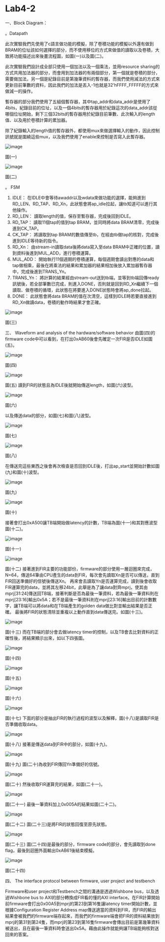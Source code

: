 # Lab4-2

一、Block Diagram：

  。Datapath
  
  此次實驗我們先使用了c語言做功能的模擬，除了卷積功能的模擬以外還有做到BRAM的位址該如何選擇的部分，而不使用移位的方式來做值的讀取以及卷積，大致將功能描述出來後畫流程圖，如圖(一)以及圖(二)。
  
  此次實驗我們設計成全部只使用一個加法以及一個乘法，並用resource sharing的方式共用加法器的部分，而會用到加法器的有兩個部分，第一個就是卷積的部分，需要做加法，另一個是紀錄目前是第幾筆資料的暫存器，而我們使用減法的方式來更新目前筆數的資料，因此我們的加法是丟入-1也就是32’hFFFF_FFFFF的方式來做減一的操作。
  
  暫存器的部分我們使用了五組個暫存器，其中tap_addr和data_addr是使用了4bits，紀錄目前的位址，以及一個4bits的暫存器用於紀錄這次的data_addr該從哪個位址開始，剩下三個32bits的暫存器用於紀錄目前筆數、此次輸入的length值、以及用於卷積計算的累加器。
  	
  除了紀錄輸入的length值的暫存器外，都使用mux來做選擇輸入的動作，因此控制訊號就是圍繞這些mux，以及我們使用了enable來控制是否寫入此暫存器。
   
  ![image](https://github.com/Fossum2523/Lab4-2/assets/131112486/cd405d9d-67f4-45ba-9a24-dc8ef636d9e2)
  
  圖(一)
  
  ![image](https://github.com/Fossum2523/Lab4-2/assets/131112486/0b5acb24-cc54-446b-98b0-7b708f06b4c8)
  
  圖(二)

。	FSM
  1.	IDLE：
  在IDLE中會等待awaddr以及wdata來做功能的選擇，能夠進到RD_LEN、RD_TAP、RD_Xn，此狀態會將ap_idle拉起，讓tb知道可以進行其他操作。
  2.	RD_LEN：
  讀取length的值，保存至暫存器，完成後回到IDLE。
  3.	RD_TAP：
  讀取11個tap的值到tap BRAM，並同時將data BRAM清零，完成後進到CK_TAP。
  4.	CK_TAP：
  將讀取到tap BRAM的數值傳至tb，在經由tb做tap的核對，完成後進到IDLE等待新的指令。
  5.	RD_Xn：
  由stream-in讀取data後將data寫入至data BRAM中正確的位置，讀到資料後進到MUL_ADD，進行卷積運算。
  6.	MUL_ADD：
  開始執行11個週期的卷積運算，每個週期會讀出對應的data和tap做相乘，最後在將乘法的結果和累加器的結果相加後放入累加器暫存器中，完成後進到TRANS_Yn。
  7.	TRANS_Yn：
  將計算的結果經由stream-out送到tb端，並等到tb端回傳ready訊號後，若全部筆數已完成，則進入DONE，否則就是回到RD_Xn繼續下一個讀取、做卷積的循環，此狀態在將要進入DONE狀態時會將ap_done拉起。
  8.	DONE：
  此狀態會將data BRAM的值在次清空，這樣到IDLE時若要直接進到RD_Xn做讀data，卷積的動作時結果才會正確。

  ![image](https://github.com/Fossum2523/Lab4-2/assets/131112486/118a0982-bc42-4c5e-8f5c-49e4420b5b49)

  圖(三)

三、	Waveform and analysis of the hardware/software behavior
由圖(四)的firmware code中可以看到，在打出0xAB60後會先確定一次FIR是否IDLE如圖(五)。

![image](https://github.com/Fossum2523/Lab4-2/assets/131112486/63791b1c-5cd3-4b47-80f1-396f5c8cd90f)

圖(四)

![image](https://github.com/Fossum2523/Lab4-2/assets/131112486/5e1759dd-5548-490e-a529-87854196f452)

圖(五)
讀到FIR的狀態且為IDLE後就開始傳送length，如圖(六)波型。

![image](https://github.com/Fossum2523/Lab4-2/assets/131112486/ebd9425a-613a-46bd-a498-b9263c227dcb)

圖(六)


以及傳送data的部分，如圖(七)和圖(八)波型。

![image](https://github.com/Fossum2523/Lab4-2/assets/131112486/7f0ff24e-ddc2-4ca8-9880-770884a5f7d0)

圖(七)

![image](https://github.com/Fossum2523/Lab4-2/assets/131112486/10de6996-6180-4821-b02f-1cba992622da)

圖(八)

在傳送完這些東西之後會再次檢查是否回到IDLE後，打出ap_start並開始計數如圖(九)和圖(十)波型。

![image](https://github.com/Fossum2523/Lab4-2/assets/131112486/687fcebd-9eac-4577-92c9-c2de1ed08857)

圖(九)

![image](https://github.com/Fossum2523/Lab4-2/assets/131112486/2ba49e01-2216-4270-a676-54ce567390ff)

圖(十)






接著會打出0xA500讓TB端開始做latency的計數，TB端為圖(十一)和其對應波型圖(十二)。

![image](https://github.com/Fossum2523/Lab4-2/assets/131112486/1abe1bfc-ed95-4ceb-9075-80c450eda707)

圖(十一)

![image](https://github.com/Fossum2523/Lab4-2/assets/131112486/8870daf9-97ba-420a-9264-dfba1ca89b7b)

圖(十二)
接著進到FIR主要的功能部份，firmware的部分使用一層迴圈來完成，N=64，傳送64筆由CPU產生的data到FIR，每次會先讀取Xn是否可以傳送，直到FIR回送準備好的信號後傳送Xn。
再來會去讀取Yn是否運算完成，讀到後會收取FIR運算完的data，並將其左移24bit，此舉是為了讓data對齊mprj，使其由mprj[31:24]傳送回TB端，接著判斷是否為最後一筆資料，若為最後一筆資料則在mprj[23:16]輸出0x5A；若不是最後一筆資料則在mprj[23:16]輸出目前的計數數字，讓TB端可以將data和在TB端產生的golden data做比對並輸出結果是否正確。
最後將FIR的狀態清除並重複以上動作直到data傳送完。如圖(十三)。

![image](https://github.com/Fossum2523/Lab4-2/assets/131112486/afb2c6f1-bc25-4448-84ac-08a01bb12bad)

圖(十三)
而在TB端的部分會去做latency timer的控制，以及TB會去比對資料的正確性後，將結果顯示出來，如以下四張圖。

![image](https://github.com/Fossum2523/Lab4-2/assets/131112486/4b74de98-75a3-4ea4-967f-892a6eb5e8d1)

圖(十四)

![image](https://github.com/Fossum2523/Lab4-2/assets/131112486/d0e4bd34-87bd-4987-8d38-020a1cbae499)

圖(十五)

![image](https://github.com/Fossum2523/Lab4-2/assets/131112486/80130c7f-b769-41ff-92f3-3d4f81d91b24)

圖(十六)

![image](https://github.com/Fossum2523/Lab4-2/assets/131112486/636680b8-4937-4aeb-8c66-a84137b447d7)

圖(十七)
下面的部分是抽出FIR的執行過程的波型以及解釋，圖(十八)是讀取FIR是否準備收取data。

![image](https://github.com/Fossum2523/Lab4-2/assets/131112486/ad3a8886-3877-4636-b5d8-6fa92aa42dac)

圖(十八)
接著是傳送data到FIR中的部分，如圖(十九)。

![image](https://github.com/Fossum2523/Lab4-2/assets/131112486/b8793c0d-e346-43db-a047-06d90254e3bc)

圖(十九)
圖(二十)為收到FIR傳回Yn準備好的信號。

![image](https://github.com/Fossum2523/Lab4-2/assets/131112486/d799960f-4444-4067-a189-56b7cb56b0da)

圖(二十)
然後收取FIR運算完的結果，如圖(二十一)。

![image](https://github.com/Fossum2523/Lab4-2/assets/131112486/e4de102b-3ec5-40e0-879b-7b4ddde9c868)

圖(二十一)
最後一筆資料加上0x005A的結果如圖(二十二)。

![image](https://github.com/Fossum2523/Lab4-2/assets/131112486/e896ee79-a43d-4a2e-9e1d-dd9693228fe3)

圖(二十二)
圖(二十三)是將FIR的狀態回復至原先狀態。

![image](https://github.com/Fossum2523/Lab4-2/assets/131112486/c8e99644-b9d4-4c75-a88f-f91a5ab8fbf7)

圖(二十三)
圖(二十四)是最後的部分，firmware code的部分，會先讀取到done flag，最後到迴圈外面輸出0xAB61後結束模擬。

![image](https://github.com/Fossum2523/Lab4-2/assets/131112486/12287f2b-570e-48b8-aef2-494b6f590ae6)

圖(二十四)

四、	The interface protocol between firmware, user project and testbench

Firmware和user project和Testbench之間的溝通是透過Wishbone bus，以及透過Wishbone bus to AXI的部分轉換成FIR看的懂的AXI interface。在FIR計算開始前firmware會打出0x00A5到mprj的第23到第16隻讓latency timer開始計數，並根據Configuration Register Address map傳送適當的資料到FIR，而FIR的輸出結果會被我們的firmware端存起來，而我們的firmware端會把FIR的資料結果放到mprj的第31到第24隻，而mprj的第23到第16隻firmware會傳出目前是第幾筆資料被送出，且在最後一筆資料時會送出0x5A。藉由此操作就能夠讓TB端能夠核對送回來的答案。
